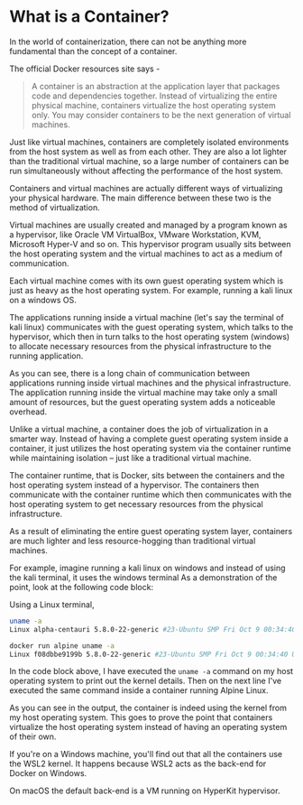 # What is a Container?

In the world of containerization, there can not be anything more fundamental
than the concept of a container.

The official Docker resources site says -

> A container is an abstraction at the application layer that packages code and
> dependencies together. Instead of virtualizing the entire physical machine,
> containers virtualize the host operating system only. You may consider
> containers to be the next generation of virtual machines.

Just like virtual machines, containers are completely isolated environments from
the host system as well as from each other. They are also a lot lighter than the
traditional virtual machine, so a large number of containers can be run
simultaneously without affecting the performance of the host system.‌

Containers and virtual machines are actually different ways of virtualizing your
physical hardware. The main difference between these two is the method of
virtualization.

Virtual machines are usually created and managed by a program known as a
hypervisor, like Oracle VM VirtualBox, VMware Workstation, KVM, Microsoft
Hyper-V and so on. This hypervisor program usually sits between the host
operating system and the virtual machines to act as a medium of communication.

Each virtual machine comes with its own guest operating system which is just as
heavy as the host operating system. For example, running a kali linux on a
windows OS.

The applications running inside a virtual machine (let's say the terminal of
kali linux) communicates with the guest operating system, which talks to the
hypervisor, which then in turn talks to the host operating system (windows) to
allocate necessary resources from the physical infrastructure to the running
application.

As you can see, there is a long chain of communication between applications
running inside virtual machines and the physical infrastructure. The application
running inside the virtual machine may take only a small amount of resources,
but the guest operating system adds a noticeable overhead.

Unlike a virtual machine, a container does the job of virtualization in a
smarter way. Instead of having a complete guest operating system inside a
container, it just utilizes the host operating system via the container runtime
while maintaining isolation – just like a traditional virtual machine.

The container runtime, that is Docker, sits between the containers and the host
operating system instead of a hypervisor. The containers then communicate with
the container runtime which then communicates with the host operating system to
get necessary resources from the physical infrastructure.

As a result of eliminating the entire guest operating system layer, containers
are much lighter and less resource-hogging than traditional virtual machines.

For example, imagine running a kali linux on windows and instead of using the
kali terminal, it uses the windows terminal As a demonstration of the point,
look at the following code block:

Using a Linux terminal,

```sh
uname -a
Linux alpha-centauri 5.8.0-22-generic #23-Ubuntu SMP Fri Oct 9 00:34:40 UTC 2020 x86_64 x86_64 x86_64 GNU/Linux
```

```sh
docker run alpine uname -a
Linux f08dbbe9199b 5.8.0-22-generic #23-Ubuntu SMP Fri Oct 9 00:34:40 UTC 2020 x86_64 Linux
```

In the code block above, I have executed the `uname -a` command on my host
operating system to print out the kernel details. Then on the next line I've
executed the same command inside a container running Alpine Linux.

As you can see in the output, the container is indeed using the kernel from my
host operating system. This goes to prove the point that containers virtualize
the host operating system instead of having an operating system of their own.

If you're on a Windows machine, you'll find out that all the containers use the
WSL2 kernel. It happens because WSL2 acts as the back-end for Docker on Windows.

On macOS the default back-end is a VM running on HyperKit hypervisor.
